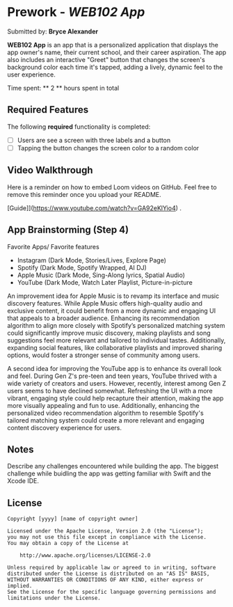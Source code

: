 # Prework - *WEB102 App*

Submitted by: **Bryce Alexander**

**WEB102 App** is an app that is a personalized application that displays the app owner's name, their current school, and their career aspiration. The app also includes an interactive "Greet" button that changes the screen's background color each time it's tapped, adding a lively, dynamic feel to the user experience.

Time spent: ** 2 ** hours spent in total

## Required Features

The following **required** functionality is completed:

- [ ] Users are see a screen with three labels and a button
- [ ] Tapping the button changes the screen color to a random color
 
## Video Walkthrough

Here is a reminder on how to embed Loom videos on GitHub. Feel free to remove this reminder once you upload your README. 

[Guide]](https://www.youtube.com/watch?v=GA92eKlYio4) .

## App Brainstorming (Step 4)

Favorite Apps/ Favorite features
- Instagram (Dark Mode, Stories/Lives, Explore Page)
- Spotify (Dark Mode, Spotify Wrapped, AI DJ)
- Apple Music (Dark Mode, Sing-Along lyrics, Spatial Audio)
- YouTube (Dark Mode, Watch Later Playlist, Picture-in-picture

An improvement idea for Apple Music is to revamp its interface and music discovery features. While Apple Music offers high-quality audio and exclusive content, it could benefit from a more dynamic and engaging UI that appeals to a broader audience. Enhancing its recommendation algorithm to align more closely with Spotify’s personalized matching system could significantly improve music discovery, making playlists and song suggestions feel more relevant and tailored to individual tastes. Additionally, expanding social features, like collaborative playlists and improved sharing options, would foster a stronger sense of community among users.

A second idea for improving the YouTube app is to enhance its overall look and feel. During Gen Z's pre-teen and teen years, YouTube thrived with a wide variety of creators and users. However, recently, interest among Gen Z users seems to have declined somewhat. Refreshing the UI with a more vibrant, engaging style could help recapture their attention, making the app more visually appealing and fun to use. Additionally, enhancing the personalized video recommendation algorithm to resemble Spotify's tailored matching system could create a more relevant and engaging content discovery experience for users.
## Notes

Describe any challenges encountered while building the app.
The biggest challenge while buidling the app was getting familiar with Swift and the Xcode IDE.

## License

    Copyright [yyyy] [name of copyright owner]

    Licensed under the Apache License, Version 2.0 (the "License");
    you may not use this file except in compliance with the License.
    You may obtain a copy of the License at

        http://www.apache.org/licenses/LICENSE-2.0

    Unless required by applicable law or agreed to in writing, software
    distributed under the License is distributed on an "AS IS" BASIS,
    WITHOUT WARRANTIES OR CONDITIONS OF ANY KIND, either express or implied.
    See the License for the specific language governing permissions and
    limitations under the License.
